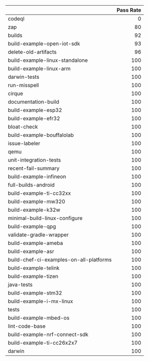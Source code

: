 |                                         |   Pass Rate |
|:----------------------------------------|------------:|
| codeql                                  |           0 |
| zap                                     |          80 |
| builds                                  |          92 |
| build-example-open-iot-sdk              |          93 |
| delete-old-artifacts                    |          96 |
| build-example-linux-standalone          |         100 |
| build-example-linux-arm                 |         100 |
| darwin-tests                            |         100 |
| run-misspell                            |         100 |
| cirque                                  |         100 |
| documentation-build                     |         100 |
| build-example-esp32                     |         100 |
| build-example-efr32                     |         100 |
| bloat-check                             |         100 |
| build-example-bouffalolab               |         100 |
| issue-labeler                           |         100 |
| qemu                                    |         100 |
| unit-integration-tests                  |         100 |
| recent-fail-summary                     |         100 |
| build-example-infineon                  |         100 |
| full-builds-android                     |         100 |
| build-example-ti-cc32xx                 |         100 |
| build-example-mw320                     |         100 |
| build-example-k32w                      |         100 |
| minimal-build-linux-configure           |         100 |
| build-example-qpg                       |         100 |
| validate-gradle-wrapper                 |         100 |
| build-example-ameba                     |         100 |
| build-example-asr                       |         100 |
| build-chef-ci-examples-on-all-platforms |         100 |
| build-example-telink                    |         100 |
| build-example-tizen                     |         100 |
| java-tests                              |         100 |
| build-example-stm32                     |         100 |
| build-example-i-mx-linux                |         100 |
| tests                                   |         100 |
| build-example-mbed-os                   |         100 |
| lint-code-base                          |         100 |
| build-example-nrf-connect-sdk           |         100 |
| build-example-ti-cc26x2x7               |         100 |
| darwin                                  |         100 |